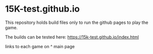 # 15K-test.github.io

This repository holds build files only to run the github pages to play the game.

The builds can be tested here: https://15k-test.github.io/index.html

links to each game on ^ main page
